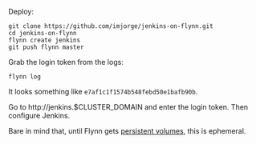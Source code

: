 Deploy:

```
git clone https://github.com/imjorge/jenkins-on-flynn.git
cd jenkins-on-flynn
flynn create jenkins
git push flynn master
```

Grab the login token from the logs:

```
flynn log 
```

It looks something like `e7af1c1f1574b548febd50e1bafb90b`.

Go to http://jenkins.$CLUSTER_DOMAIN and enter the login token. Then configure Jenkins.

Bare in mind that, until Flynn gets [persistent volumes](https://github.com/flynn/flynn/issues/2438), this is ephemeral.
